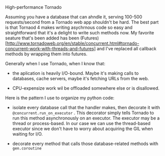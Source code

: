 High-performance Tornado

Assuming you have a database that can ahndle it, serving 100-500 requests/second from a Tornado web app shouldn't be hard. The best part is that Tornaod 4 makes writing asychrnous code so easy and straightforward that it's a delight to write such methods now. My favorite seature that's been added has been (Futures)[http://www.tornadoweb.org/en/stable/concurrent.html#tornado-concurrent-work-with-threads-and-futures] and I've replaced all callback methods by wrapping them into futures. 

Generally when I use Tornado, when I know that:

- the aplication is heavily I/O-bound. Maybe it's making calls to databases, cache servers, maybe it's fetching URLs from the web.

- CPU-expensize work wil be offloaded somewhere else or is disallowed.

Here is the pattern I use to organize my python code:

- isolate every database call that the handler makes, then decorate it with `@concurrent.run_on_executor` . This decorator simply tells Tornado to run this method asynchronously on an executor. The executor may be a thread or process-based. In our case we can use the thread-based executor since we don't have to worry about acquiring the GIL when waiting for I/O.

- decorate every method that calls those database-related methods with `gen.coroutine`
